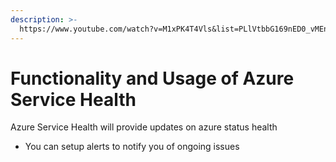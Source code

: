```yaml
---
description: >-
  https://www.youtube.com/watch?v=M1xPK4T4Vls&list=PLlVtbbG169nED0_vMEniWBQjSoxTsBYS3&index=32
---
```


# Functionality and Usage of Azure Service Health

Azure Service Health will provide updates on azure status health

* You can setup alerts to notify you of ongoing issues

